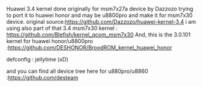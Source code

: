 Huawei 3.4 kernel done originally for msm7x27a device by Dazzozo
trying to port it to huawei honor and may be u8800pro and make it for msm7x30 device.
original source:https://github.com/Dazzozo/huawei-kernel-3.4
i am using also part of that 3.4 msm7x30 kernel : https://github.com/Blefish/kernel_qcom_msm7x30
And, this is the 3.0.101 kernel for huawei honor/u8800pro :https://github.com/DESHONOR/BroodROM_kernel_huawei_honor

defconfig : jellytime (xD)

and you can find all device tree here for u880pro/u8860 :https://github.com/desteam
